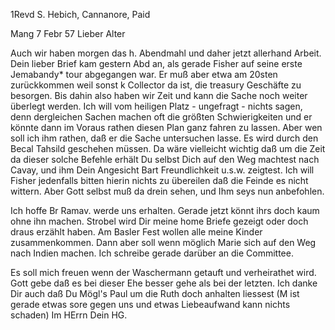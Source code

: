1Revd S. Hebich, Cannanore, Paid

 Mang 7 Febr 57
Lieber Alter

Auch wir haben morgen das h. Abendmahl und daher jetzt allerhand Arbeit. Dein lieber Brief kam gestern Abd an, als gerade Fisher auf seine erste Jemabandy* tour abgegangen war. Er muß aber etwa am 20sten zurückkommen weil sonst k Collector da ist, die treasury Geschäfte zu besorgen. Bis dahin also haben wir Zeit und kann die Sache noch weiter überlegt werden. Ich will vom heiligen Platz - ungefragt - nichts sagen, denn dergleichen Sachen machen oft die größten Schwierigkeiten und er könnte dann im Voraus rathen diesen Plan ganz fahren zu lassen. Aber wen soll ich ihm rathen, daß er die Sache untersuchen lasse. Es wird durch den Becal Tahsild geschehen müssen. Da wäre vielleicht wichtig daß um die Zeit da dieser solche Befehle erhält Du selbst Dich auf den Weg machtest nach Cavay, und ihm Dein Angesicht Bart Freundlichkeit u.s.w. zeigtest. Ich will Fisher jedenfalls bitten hierin nichts zu übereilen daß die Feinde es nicht wittern. Aber Gott selbst muß da drein sehen, und Ihm seys nun anbefohlen.

Ich hoffe Br Ramav. werde uns erhalten. Gerade jetzt könnt ihrs doch kaum ohne ihn machen. Strobel wird Dir meine home Briefe gezeigt oder doch draus erzählt haben. Am Basler Fest wollen alle meine Kinder zusammenkommen. Dann aber soll wenn möglich Marie sich auf den Weg nach Indien machen. Ich schreibe gerade darüber an die Committee.

Es soll mich freuen wenn der Waschermann getauft und verheirathet wird. Gott gebe daß es bei dieser Ehe besser gehe als bei der letzten. Ich danke Dir auch daß Du Mögl's Paul um die Ruth doch anhalten liessest (M ist gerade etwas sore gegen uns und etwas Liebeaufwand kann nichts schaden)  Im HErrn
 Dein HG.

